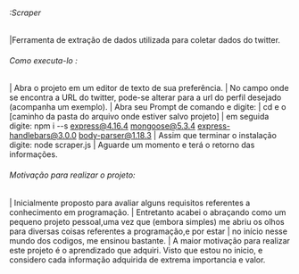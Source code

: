 ###### :Scraper
|Ferramenta de extração de dados utilizada para coletar dados do twitter.



###### Como executa-lo :
| Abra o projeto em um editor de texto de sua preferência.
| No campo onde se encontra a URL do twitter, pode-se alterar para a url do perfil desejado (acompanha um exemplo).
| Abra seu Prompt de comando e digite: | cd e o [caminho da pasta do arquivo onde estiver salvo projeto] 
| em seguida digite: npm i --s express@4.16.4 mongoose@5.3.4 express-handlebars@3.0.0 body-parser@1.18.3 
| Assim que terminar o instalação digite: node scraper.js
| Aguarde um momento e terá o retorno das informações.

###### Motivação para realizar o projeto:
|  Inicialmente  proposto para avaliar alguns requisitos referentes a conhecimento em programação.
|  Entretanto acabei o abraçando como um pequeno projeto pessoal,uma vez que (embora simples) me abriu os olhos para diversas coisas referentes a programação,e por estar |  no início nesse mundo dos codigos, me ensinou bastante.
|  A maior motivação para realizar este projeto é o aprendizado que adquiri. Visto que estou no inicio, e considero cada informação adquirida de extrema importancia e       valor.
 
